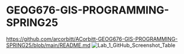 # GEOG676-GIS-PROGRAMMING-SPRING25

https://github.com/arcorbitt/ACorbitt-GEOG676-GIS-PROGRAMMING-SPRING25/blob/main/README.md
![Lab_1_GitHub_Screenshot_Table](https://github.com/user-attachments/assets/7d9dec0d-9cac-4377-b897-9e4826b3fb9e)
